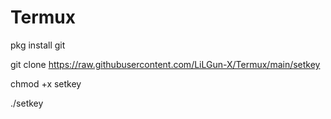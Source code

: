 # Termux
pkg install git 

git clone https://raw.githubusercontent.com/LiLGun-X/Termux/main/setkey

chmod +x setkey

./setkey
